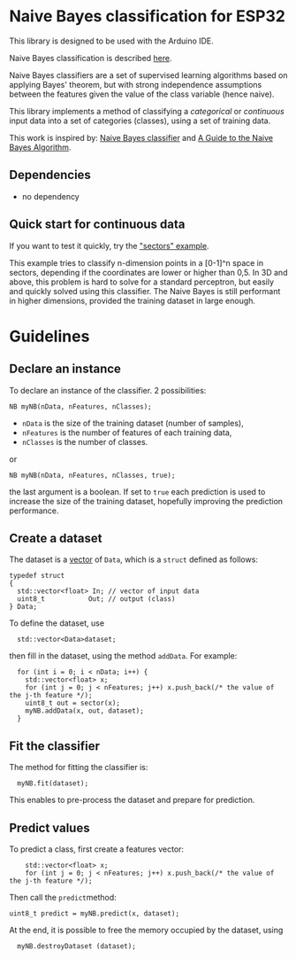 # Naive Bayes classification for ESP32
This library is designed to be used with the Arduino IDE.

Naive Bayes classification is described [here](https://en.wikipedia.org/wiki/Naive_Bayes_classifier).

Naive Bayes classifiers are a set of supervised learning algorithms based on applying Bayes' theorem, but with strong independence assumptions between the features given the value of the class variable (hence naive).

This library implements a method of classifying a *categorical* or *continuous* input data into a set of categories (classes), using a set of training data.

This work is inspired by: [Naive Bayes classifier](https://remykarem.github.io/blog/naive-bayes) and [A Guide to the Naive Bayes Algorithm](https://www.analyticsvidhya.com/blog/2021/01/a-guide-to-the-naive-bayes-algorithm/).

## Dependencies
* no dependency

## Quick start for continuous data
If you want to test it quickly, try the ["sectors" example](https://github.com/lesept777/NaiveBayes-for-ESP32/tree/master/examples/NB_Sectors).

This example tries to classify n-dimension points in a [0-1]^n space in sectors, depending if the coordinates are lower or higher than 0,5.
In 3D and above, this problem is hard to solve for a standard perceptron, but easily and quickly solved using this classifier. The Naive Bayes is still performant in higher dimensions, provided the training dataset in large enough.

# Guidelines
## Declare an instance
To declare an instance of the classifier. 2 possibilities:
```
NB myNB(nData, nFeatures, nClasses);
```
* `nData` is the size of the training dataset (number of samples),
* `nFeatures` is the number of features of each training data,
* `nClasses` is the number of classes.

or
```
NB myNB(nData, nFeatures, nClasses, true);
```
the last argument is a boolean. If set to `true` each prediction is used to increase the size of the training dataset, hopefully improving the prediction performance.

## Create a dataset
The dataset is a [vector](http://www.cplusplus.com/reference/vector/vector/) of `Data`, which is a `struct` defined as follows:
```
typedef struct
{
  std::vector<float> In; // vector of input data
  uint8_t           Out; // output (class)
} Data;
```
To define the dataset, use
```
  std::vector<Data>dataset;
```
then fill in the dataset, using the method `addData`. For example:
```
  for (int i = 0; i < nData; i++) {
    std::vector<float> x;
    for (int j = 0; j < nFeatures; j++) x.push_back(/* the value of the j-th feature */);
    uint8_t out = sector(x);
    myNB.addData(x, out, dataset);
  }
```

## Fit the classifier
The method for fitting the classifier is:
```
  myNB.fit(dataset);
```
This enables to pre-process the dataset and prepare for prediction.

## Predict values
To predict a class, first create a features vector:
```
    std::vector<float> x;
    for (int j = 0; j < nFeatures; j++) x.push_back(/* the value of the j-th feature */);
```
Then call the `predict`method:
```
uint8_t predict = myNB.predict(x, dataset);
```
At the end, it is possible to free the memory occupied by the dataset, using
```
  myNB.destroyDataset (dataset);
```